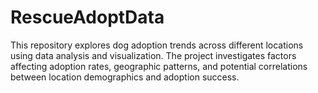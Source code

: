 # RescueAdoptData
This repository explores dog adoption trends across different locations using data analysis and visualization. The project investigates factors affecting adoption rates, geographic patterns, and potential correlations between location demographics and adoption success.
